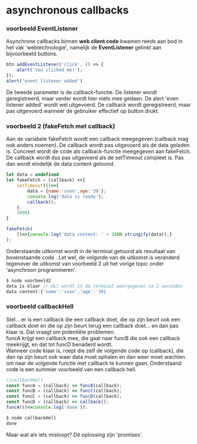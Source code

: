# asynchronous callbacks

### voorbeeld EventListener

Asynchrone callbacks binnen **web client code** kwamen reeds aan bod in het vak 'webtechnologie', namelijk de **EventListener** gelinkt aan bijvoorbeeld buttons.

```javascript
btn.addEventListener('click', () => {
    alert('You clicked me!');
});
alert('event listener added')
```

De tweede parameter is de callback-functie. De listener wordt geregistreerd, maar verder wordt hier niets mee gedaan. De alert 'even listener added' wordt wel uitgevoerd. De callback wordt geregistreerd, maar pas uitgevoerd wanneer de gebruiker effectief op button drukt.

### voorbeeld 2 \(fakeFetch met callback\)

Aan de variabele fakeFetch wordt een callback meegegeven \(callback mag ook anders noemen\). De callback wordt pas uitgevoerd als de data geladen is. Concreet wordt de code als callback-functie meegegeven aan fakeFetch. De callback wordt dus pas uitgevoerd als de setTimeout compleet is. Pas dan wordt eindelijk de data content getoond.

```javascript
let data = undefined
let fakeFetch = (callback) =>{
    setTimeout(()=>{
        data = {name:'sven',age:'39'};
        console.log('data is ready');
        callback();
    },
    2000)
}

fakeFetch(
    ()=>{console.log('data content: ' + JSON.stringify(data));}
);
```

Onderstaande uitkomst wordt in de terminal getoond als resultaat van bovenstaande code . Let wel, de volgorde van de uitkomst is veranderd tegenover de uitkomst van voorbeeld 2 uit het vorige topic onder 'asynchroon programmeren'.

```javascript
$ node voorbeeld2
data is klaar // dit wordt in de terminal weergegeven na 2 seconden
data content:{'name':'sven','age':'39}
```

### voorbeeld callbackHell

Stel... er is een callback die een callback doet, die op zijn beurt ook een callback doet en die op zijn beurt terug een callback doet... en dan pas klaar is. Dat vraagt om potentiële problemen.  
funcA krijgt een callback mee, die gaat naar funcB die ook een callback meekrijgt, en dat tot funcD benaderd wordt.  
Wanneer code klaar is, roept die zelf de volgende code op \(callback\), die dan op zijn beurt ook waar data moet ophalen en dan weer moet wachten om naar de volgende functie met callback te kunnen gaan. Onderstaand code is een summier voorbeeld van een callback hell. 

```javascript
//callbackHell
const funcA = (callback) => funcB(callback);
const funcB = (callback) => funcC(callback);
const funcC = (callback) => funcD(callback);
const funcD = (callback) => callback();
funcA(()=>console.log('done'));
```

```javascript
$ node callbackHell
done
```

Maar wat als iets misloopt?  Dé oplossing zijn 'promises'.



